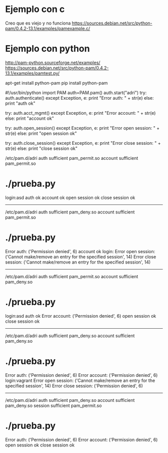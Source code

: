 # Ejemplo con c
Creo que es viejo y no funciona
https://sources.debian.net/src/python-pam/0.4.2-13.1/examples/pamexample.c/

# Ejemplo con python
http://pam-python.sourceforge.net/examples/
https://sources.debian.net/src/python-pam/0.4.2-13.1/examples/pamtest.py/

apt-get install python-pam
pip install python-pam

#!/usr/bin/python
import PAM
auth=PAM.pam()
auth.start("adri")
try:
  auth.authenticate()
except Exception, e:
  print "Error auth: " + str(e)
else:
  print "auth ok"

try:
  auth.acct_mgmt()
except Exception, e:
  print "Error account: " + str(e)
else:
  print "account ok"

try:
  auth.open_session()
except Exception, e:
  print "Error open session: " + str(e)
else:
  print "open session ok"

try:
  auth.close_session()
except Exception, e:
  print "Error close session: " + str(e)
else:
  print "close session ok"


/etc/pam.d/adri
auth sufficient pam_permit.so
account sufficient pam_permit.so

# ./prueba.py 
login:asd
auth ok
account ok
open session ok
close session ok

----

/etc/pam.d/adri
auth sufficient pam_deny.so
account sufficient pam_permit.so

# ./prueba.py 
Error auth: ('Permission denied', 6)
account ok
login:
Error open session: ('Cannot make/remove an entry for the specified session', 14)
Error close session: ('Cannot make/remove an entry for the specified session', 14)

----

/etc/pam.d/adri
auth sufficient pam_permit.so
account sufficient pam_deny.so

# ./prueba.py 
login:asd
auth ok
Error account: ('Permission denied', 6)
open session ok
close session ok

----

/etc/pam.d/adri
auth sufficient pam_deny.so
account sufficient pam_deny.so

# ./prueba.py 
Error auth: ('Permission denied', 6)
Error account: ('Permission denied', 6)
login:vagrant
Error open session: ('Cannot make/remove an entry for the specified session', 14)
Error close session: ('Permission denied', 6)

----

/etc/pam.d/adri
auth sufficient pam_deny.so
account sufficient pam_deny.so
session sufficient pam_permit.so

# ./prueba.py 
Error auth: ('Permission denied', 6)
Error account: ('Permission denied', 6)
open session ok
close session ok
